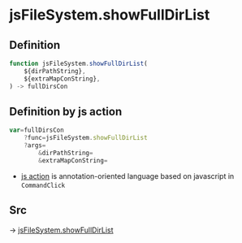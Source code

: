 # jsFileSystem.showFullDirList

## Definition

```js.js
function jsFileSystem.showFullDirList(
	${dirPathString},
	${extraMapConString},
) -> fullDirsCon
```


## Definition by js action

```js.js
var=fullDirsCon
	?func=jsFileSystem.showFullDirList
	?args=
		&dirPathString=
		&extraMapConString=
```

- [js action](#) is annotation-oriented language based on javascript in `CommandClick`

## Src

-> [jsFileSystem.showFullDirList](https://github.com/puutaro/CommandClick/blob/master/app/src/main/java/com/puutaro/commandclick/fragment_lib/terminal_fragment/js_interface/file/JsFileSystem.kt#L325)


